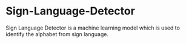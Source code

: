 # Sign-Language-Detector
Sign Language Detector is a machine learning model which is used to identify the alphabet from sign language.
